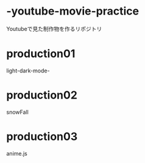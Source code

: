 # -youtube-movie-practice
Youtubeで見た制作物を作るリポジトリ


# production01
light-dark-mode-

# production02
snowFall

# production03
anime.js
